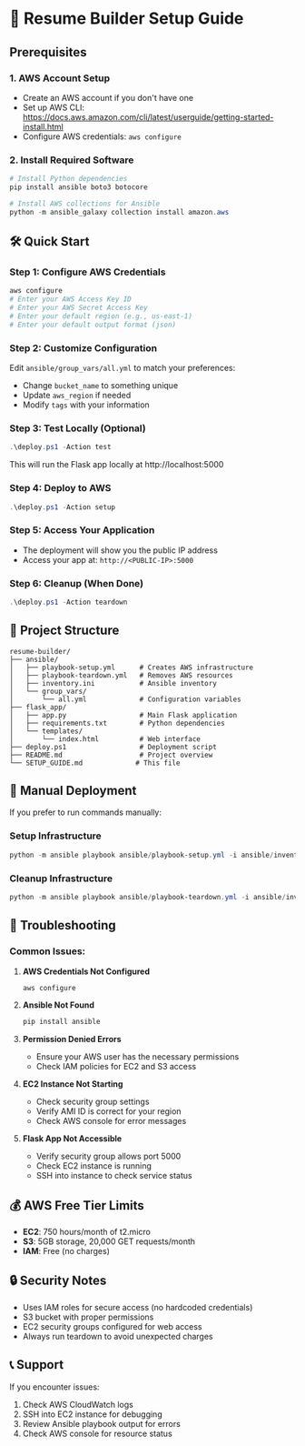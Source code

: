 # 🚀 Resume Builder Setup Guide

## Prerequisites

### 1. AWS Account Setup
- Create an AWS account if you don't have one
- Set up AWS CLI: https://docs.aws.amazon.com/cli/latest/userguide/getting-started-install.html
- Configure AWS credentials: `aws configure`

### 2. Install Required Software
```powershell
# Install Python dependencies
pip install ansible boto3 botocore

# Install AWS collections for Ansible
python -m ansible_galaxy collection install amazon.aws
```

## 🛠️ Quick Start

### Step 1: Configure AWS Credentials
```powershell
aws configure
# Enter your AWS Access Key ID
# Enter your AWS Secret Access Key  
# Enter your default region (e.g., us-east-1)
# Enter your default output format (json)
```

### Step 2: Customize Configuration
Edit `ansible/group_vars/all.yml` to match your preferences:
- Change `bucket_name` to something unique
- Update `aws_region` if needed
- Modify `tags` with your information

### Step 3: Test Locally (Optional)
```powershell
.\deploy.ps1 -Action test
```
This will run the Flask app locally at http://localhost:5000

### Step 4: Deploy to AWS
```powershell
.\deploy.ps1 -Action setup
```

### Step 5: Access Your Application
- The deployment will show you the public IP address
- Access your app at: `http://<PUBLIC-IP>:5000`

### Step 6: Cleanup (When Done)
```powershell
.\deploy.ps1 -Action teardown
```

## 📁 Project Structure

```
resume-builder/
├── ansible/
│   ├── playbook-setup.yml      # Creates AWS infrastructure
│   ├── playbook-teardown.yml   # Removes AWS resources
│   ├── inventory.ini           # Ansible inventory
│   └── group_vars/
│       └── all.yml             # Configuration variables
├── flask_app/
│   ├── app.py                  # Main Flask application
│   ├── requirements.txt        # Python dependencies
│   └── templates/
│       └── index.html          # Web interface
├── deploy.ps1                  # Deployment script
├── README.md                   # Project overview
└── SETUP_GUIDE.md             # This file
```

## 🔧 Manual Deployment

If you prefer to run commands manually:

### Setup Infrastructure
```powershell
python -m ansible playbook ansible/playbook-setup.yml -i ansible/inventory.ini
```

### Cleanup Infrastructure
```powershell
python -m ansible playbook ansible/playbook-teardown.yml -i ansible/inventory.ini
```

## 🐛 Troubleshooting

### Common Issues:

1. **AWS Credentials Not Configured**
   ```powershell
   aws configure
   ```

2. **Ansible Not Found**
   ```powershell
   pip install ansible
   ```

3. **Permission Denied Errors**
   - Ensure your AWS user has the necessary permissions
   - Check IAM policies for EC2 and S3 access

4. **EC2 Instance Not Starting**
   - Check security group settings
   - Verify AMI ID is correct for your region
   - Check AWS console for error messages

5. **Flask App Not Accessible**
   - Verify security group allows port 5000
   - Check EC2 instance is running
   - SSH into instance to check service status

## 💰 AWS Free Tier Limits

- **EC2**: 750 hours/month of t2.micro
- **S3**: 5GB storage, 20,000 GET requests/month
- **IAM**: Free (no charges)

## 🔒 Security Notes

- Uses IAM roles for secure access (no hardcoded credentials)
- S3 bucket with proper permissions
- EC2 security groups configured for web access
- Always run teardown to avoid unexpected charges

## 📞 Support

If you encounter issues:
1. Check AWS CloudWatch logs
2. SSH into EC2 instance for debugging
3. Review Ansible playbook output for errors
4. Check AWS console for resource status 